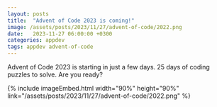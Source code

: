 ```yaml
---
layout: posts
title:  "Advent of Code 2023 is coming!"
image: /assets/posts/2023/11/27/advent-of-code/2022.png
date:   2023-11-27 06:00:00 +0300
categories: appdev
tags: appdev advent-of-code
---
```

Advent of Code 2023 is starting in just a few days.
25 days of coding puzzles to solve. Are you ready?

{% include imageEmbed.html width="90%" height="90%" link="/assets/posts/2023/11/27/advent-of-code/2022.png" %}
